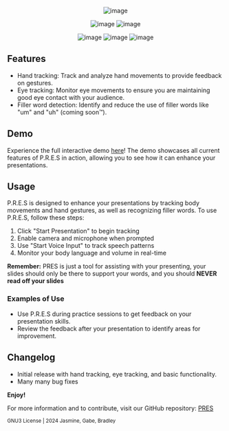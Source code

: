 <p align="center">
  <img src="https://github.com/Jasminestrone/P.R.E.S/blob/main/js-ai-body-tracker-master/tinypres2.png" alt="image">
  </p>
<p align="center">
<img src="https://img.shields.io/badge/Release-Beta_3-blue" alt="image">
<img src="https://img.shields.io/badge/Build-12/16/24-blue" alt="image">
</p>
<p align="center">
<img src="https://img.shields.io/badge/javascript-%23323330.svg?style=for-the-badge&logo=javascript&logoColor=%23F7DF1E" alt="image">
<img src="https://img.shields.io/badge/html5-%23E34F26.svg?style=for-the-badge&logo=html5&logoColor=white" alt="image">
<img src="https://img.shields.io/badge/css3-%231572B6.svg?style=for-the-badge&logo=css3&logoColor=white" alt="image">
</p>

## Features
- Hand tracking: Track and analyze hand movements to provide feedback on gestures.
- Eye tracking: Monitor eye movements to ensure you are maintaining good eye contact with your audience.
- Filler word detection: Identify and reduce the use of filler words like "um" and "uh" (coming soon™).

## Demo
Experience the full interactive demo [here](https://presnuvu.netlify.app/js-ai-body-tracker-master/index.html)! The demo showcases all current features of P.R.E.S in action, allowing you to see how it can enhance your presentations.

## Usage
P.R.E.S is designed to enhance your presentations by tracking body movements and hand gestures, as well as recognizing filler words. To use P.R.E.S, follow these steps:
1. Click "Start Presentation" to begin tracking
2. Enable camera and microphone when prompted
3. Use "Start Voice Input" to track speech patterns
4. Monitor your body language and volume in real-time

**Remember:** PRES is just a tool for assisting with your presenting, your slides should only be there to support your words, and you should **NEVER read off your slides**

### Examples of Use
- Use P.R.E.S during practice sessions to get feedback on your presentation skills.
- Review the feedback after your presentation to identify areas for improvement.


## Changelog
- Initial release with hand tracking, eye tracking, and basic functionality.
- Many many bug fixes

**Enjoy!**

For more information and to contribute, visit our GitHub repository: [PRES](https://github.com/Jasminestrone/P.R.E.S)

<sub>GNU3 License | 2024 Jasmine, Gabe, Bradley</sub>